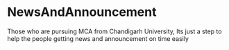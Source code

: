# NewsAndAnnouncement
Those who are pursuing MCA from Chandigarh University, Its just a step to help the people getting news and announcement on time easily
